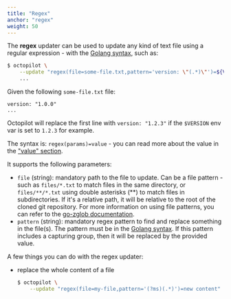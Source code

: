 ```yaml
---
title: "Regex"
anchor: "regex"
weight: 50
---
```


The **regex** updater can be used to update any kind of text file using a regular expression - with the [Golang syntax](https://golang.org/pkg/regexp/syntax/), such as:

```bash
$ octopilot \
    --update "regex(file=some-file.txt,pattern='version: \"(.*)\"')=${VERSION}" \
    ...
```

Given the following `some-file.txt` file:

```
version: "1.0.0"
...
```

Octopilot will replace the first line with `version: "1.2.3"` if the `$VERSION` env var is set to `1.2.3` for example.

The syntax is: `regex(params)=value` - you can read more about the value in the ["value" section](#value).

It supports the following parameters:

- `file` (string): mandatory path to the file to update. Can be a file pattern - such as `files/*.txt` to match files in the same directory, or `files/**/*.txt` using double asterisks (**) to match files in subdirectories. If it's a relative path, it will be relative to the root of the cloned git repository. For more information on using file patterns, you can refer to the [go-zglob documentation](https://github.com/mattn/go-zglob).
- `pattern` (string): mandatory regex pattern to find and replace something in the file(s). The pattern must be in the [Golang syntax](https://golang.org/pkg/regexp/syntax/). If this pattern includes a capturing group, then it will be replaced by the provided value.

A few things you can do with the regex updater:

- replace the whole content of a file
    ```bash
    $ octopilot \
        --update "regex(file=my-file,pattern='(?ms)(.*)')=new content" 
    ```
